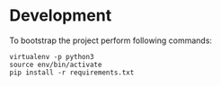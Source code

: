 # Development
To bootstrap the project perform following commands:

```
virtualenv -p python3
source env/bin/activate
pip install -r requirements.txt
```